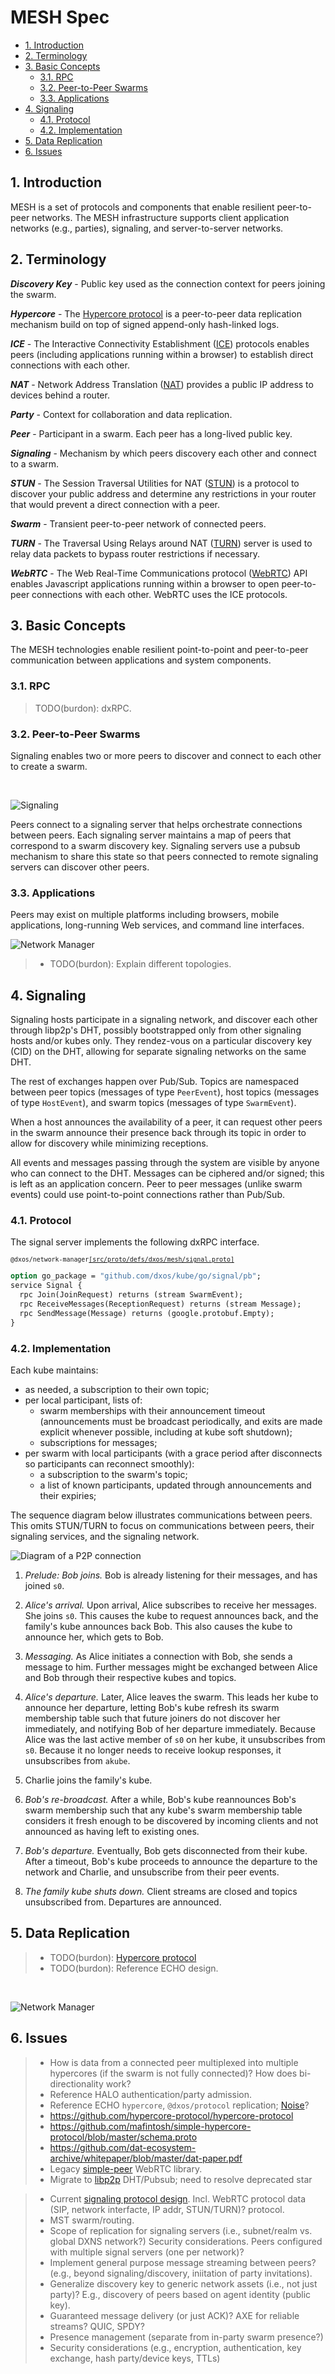 # MESH Spec <!-- omit in toc -->

<!-- @toc -->

*   [1. Introduction](#1-introduction)
*   [2. Terminology](#2-terminology)
*   [3. Basic Concepts](#3-basic-concepts)
    *   [3.1. RPC](#31-rpc)
    *   [3.2. Peer-to-Peer Swarms](#32-peer-to-peer-swarms)
    *   [3.3. Applications](#33-applications)
*   [4. Signaling](#4-signaling)
    *   [4.1. Protocol](#41-protocol)
    *   [4.2. Implementation](#42-implementation)
*   [5. Data Replication](#5-data-replication)
*   [6. Issues](#6-issues)

## 1. Introduction

MESH is a set of protocols and components that enable resilient peer-to-peer networks.
The MESH infrastructure supports client application networks (e.g., parties), signaling, and server-to-server networks.

## 2. Terminology

***Discovery Key*** -
Public key used as the connection context for peers joining the swarm.

***Hypercore*** -
The [Hypercore protocol](https://hypercore-protocol.org) is a peer-to-peer data replication mechanism build on top of signed append-only hash-linked logs.

***ICE*** -
The Interactive Connectivity Establishment ([ICE](https://en.wikipedia.org/wiki/Interactive_Connectivity_Establishment)) protocols enables peers (including applications running within a browser) to establish direct connections with each other.

***NAT*** -
Network Address Translation ([NAT](https://en.wikipedia.org/wiki/Network_address_translation)) provides a public IP address to devices behind a router.

***Party*** -
Context for collaboration and data replication.

***Peer*** -
Participant in a swarm. Each peer has a long-lived public key.

***Signaling*** -
Mechanism by which peers discovery each other and connect to a swarm.

***STUN*** -
The Session Traversal Utilities for NAT ([STUN](https://en.wikipedia.org/wiki/STUN)) is a protocol to discover your public address and determine any restrictions in your router that would prevent a direct connection with a peer.

***Swarm*** -
Transient peer-to-peer network of connected peers.

***TURN*** -
The Traversal Using Relays around NAT ([TURN](https://en.wikipedia.org/wiki/TURN)) server is used to relay data packets to bypass router restrictions if necessary.

***WebRTC*** -
The Web Real-Time Communications protocol ([WebRTC](https://developer.mozilla.org/en-US/docs/Web/API/WebRTC_API/Protocols)) API enables Javascript applications running within a browser to open peer-to-peer connections with each other. WebRTC uses the ICE protocols.

## 3. Basic Concepts

The MESH technologies enable resilient point-to-point and peer-to-peer communication between applications and system components.

### 3.1. RPC

> TODO(burdon): dxRPC.

### 3.2. Peer-to-Peer Swarms

Signaling enables two or more peers to discover and connect to each other to create a swarm.

<br/>

![Signaling](./diagrams/mesh-signaling-peers.drawio.svg)

Peers connect to a signaling server that helps orchestrate connections between peers.
Each signaling server maintains a map of peers that correspond to a swarm discovery key.
Signaling servers use a pubsub mechanism to share this state so that peers connected to remote signaling servers can discover other peers.

### 3.3. Applications

Peers may exist on multiple platforms including browsers, mobile applications, long-running Web services, and command line interfaces.

![Network Manager](./diagrams/mesh-webrtc-networks.drawio.svg)

> *   TODO(burdon): Explain different topologies.

## 4. Signaling

Signaling hosts participate in a signaling network, and discover each other through libp2p's DHT, possibly bootstrapped only from other signaling hosts and/or kubes only.
They rendez-vous on a particular discovery key (CID) on the DHT, allowing for separate signaling networks on the same DHT.

The rest of exchanges happen over Pub/Sub.
Topics are namespaced between peer topics (messages of type `PeerEvent`), host topics (messages of type `HostEvent`), and swarm topics (messages of type `SwarmEvent`).

When a host announces the availability of a peer, it can request other peers in the swarm announce their presence back through its topic in order to allow for discovery while minimizing receptions.

All events and messages passing through the system are visible by anyone who can connect to the DHT.
Messages can be ciphered and/or signed; this is left as an application concern.
Peer to peer messages (unlike swarm events) could use point-to-point connections rather than Pub/Sub.

### 4.1. Protocol

The signal server implements the following dxRPC interface.

<!-- @code(../../packages/mesh/network-manager/src/proto/defs/dxos/mesh/signal.proto#Signal, link) -->

<sub>`@dxos/network-manager`[`[src/proto/defs/dxos/mesh/signal.proto]`](../../packages/mesh/network-manager/src/proto/defs/dxos/mesh/signal.proto)</sub>

```protobuf
option go_package = "github.com/dxos/kube/go/signal/pb";
service Signal {
  rpc Join(JoinRequest) returns (stream SwarmEvent);
  rpc ReceiveMessages(ReceptionRequest) returns (stream Message);
  rpc SendMessage(Message) returns (google.protobuf.Empty);
}
```

### 4.2. Implementation

Each kube maintains:

*   as needed, a subscription to their own topic;
*   per local participant, lists of:
    *   swarm memberships with their announcement timeout (announcements must be broadcast periodically, and exits are
        made explicit whenever possible, including at kube soft shutdown);
    *   subscriptions for messages;
*   per swarm with local participants (with a grace period after disconnects so participants can reconnect smoothly):
    *   a subscription to the swarm's topic;
    *   a list of known participants, updated through announcements and their expiries;

The sequence diagram below illustrates communications between peers.
This omits STUN/TURN to focus on communications between peers, their signaling services, and the signaling network.

![Diagram of a P2P connection](diagrams/puml/mesh-signal-multi-host-join.svg)

1.  *Prelude: Bob joins.* Bob is already listening for their messages, and has joined `s0`.

2.  *Alice's arrival.* Upon arrival, Alice subscribes to receive her messages. She joins `s0`.
    This causes the kube to request announces back, and the family's kube announces back Bob.
    This also causes the kube to announce her, which gets to Bob.

3.  *Messaging.* As Alice initiates a connection with Bob, she sends a message to him.
    Further messages might be exchanged between Alice and Bob through their respective kubes and topics.

4.  *Alice's departure.*
    Later, Alice leaves the swarm.
    This leads her kube to announce her departure,
    letting Bob's kube refresh its swarm membership table such that future joiners do not discover her immediately,
    and notifying Bob of her departure immediately.
    Because Alice was the last active member of `s0` on her kube, it unsubscribes from `s0`.
    Because it no longer needs to receive lookup responses, it unsubscribes from `akube`.

5.  Charlie joins the family's kube.

6.  *Bob's re-broadcast.*
    After a while, Bob's kube reannounces Bob's swarm membership such that any kube's swarm membership table considers it
    fresh enough to be discovered by incoming clients and not announced as having left to existing ones.

7.  *Bob's departure.*
    Eventually, Bob gets disconnected from their kube. After a timeout, Bob's kube proceeds to announce the departure to
    the network and Charlie, and unsubscribe from their peer events.

8.  *The family kube shuts down.*
    Client streams are closed and topics unsubscribed from. Departures are announced.

## 5. Data Replication

> *   TODO(burdon): [Hypercore protocol](https://github.com/hypercore-protocol/hypercore-protocol)
> *   TODO(burdon): Reference ECHO design.

<br/> 

![Network Manager](./diagrams/mesh-network-manager.drawio.svg)

## 6. Issues

> *   How is data from a connected peer multiplexed into multiple hypercores (if the swarm is not fully connected)? How does bi-directionality work?
> *   Reference HALO authentication/party admission.
> *   Reference ECHO `hypercore`, `@dxos/protocol` replication; [Noise](https://noiseprotocol.org/noise.html)?
> *   <https://github.com/hypercore-protocol/hypercore-protocol>
> *   <https://github.com/mafintosh/simple-hypercore-protocol/blob/master/schema.proto>
> *   <https://github.com/dat-ecosystem-archive/whitepaper/blob/master/dat-paper.pdf>
> *   Legacy [simple-peer](https://www.npmjs.com/package/simple-peer) WebRTC library.
> *   Migrate to [libp2p](https://github.com/libp2p/specs) DHT/Pubsub; need to resolve deprecated star

> *   Current [signaling protocol design](https://github.com/dxos/protocols/issues/1316). Incl. WebRTC protocol data (SIP, network interfacte, IP addr, STUN/TURN)? protocol.
> *   MST swarm/routing.
> *   Scope of replication for signaling servers (i.e., subnet/realm vs. global DXNS network?) Security considerations. Peers configured with multiple signal servers (one per network)?
> *   Implement general purpose message streaming between peers? (e.g., beyond signaling/discovery, iniitation of party invitations).
> *   Generalize discovery key to generic network assets (i.e., not just party)? E.g., discovery of peers based on agent identity (public key).
> *   Guaranteed message delivery (or just ACK)? AXE for reliable streams? QUIC, SPDY?
> *   Presence management (separate from in-party swarm presence?)
> *   Security considerations (e.g., encryption, authentication, key exchange, hash party/device keys, TTLs)

